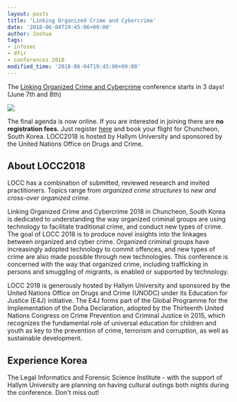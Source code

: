 ```yaml
---
layout: posts
title: 'Linking Organized Crime and Cybercrime'
date: '2018-06-04T19:45:06+09:00'
author: Joshua
tags:
- infosec
- dfir
- conferences 2018
modified_time: '2018-06-04T19:45:06+09:00'
---
```


The [Linking Organized Crime and Cybercrime](https://locc.dfir.science/) conference starts
in 3 days! (June 7th and 8th)

<img src="https://locc.dfir.science/assets/LOCCConferenceBannerWeb.jpg" />

The final agenda is now online. If you are interested in joining there are **no
registration fees**. Just register [here](https://docs.google.com/forms/d/e/1FAIpQLSfBJN7sDZD0UoHxs7N06fIFm_LDOYAWwNUXdz5G3u-0ZdwQtg/viewform?usp=sf_link) and book your flight for Chuncheon, South Korea. LOCC2018 is hosted by Hallym University and sponsored by the United Nations Office on Drugs and Crime.

## About LOCC2018
LOCC has a combination of submitted, reviewed research and invited practitioners. Topics range from
*organized crime structures* to *new and cross-over organized crime*.

Linking Organized Crime and Cybercrime 2018 in Chuncheon, South Korea is dedicated to understanding the way organized criminal groups are using technology to facilitate traditional crime, and conduct new types of crime. The goal of LOCC 2018 is to produce novel insights into the linkages between organized and cyber crime. Organized criminal groups have increasingly adopted technology to commit offences, and new types of crime are also made possible through new technologies. This conference is concerned with the way that organized crime, including trafficking in persons and smuggling of migrants, is enabled or supported by technology.

LOCC 2018 is generously hosted by Hallym University and sponsored by the United Nations Office on Drugs and Crime (UNODC) under its Education for Justice (E4J) initiative. The E4J forms part of the Global Programme for the Implementation of the Doha Declaration, adopted by the Thirteenth United Nations Congress on Crime Prevention and Criminal Justice in 2015, which recognizes the fundamental role of universal education for children and youth as key to the prevention of crime, terrorism and corruption, as well as sustainable development.

## Experience Korea
The Legal Informatics and Forensic Science Institute - with the support of Hallym University
are planning on having cultural outings both nights during the conference. Don't miss out!
